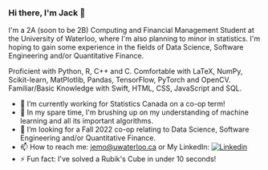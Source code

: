 ### Hi there, I'm Jack 👋

I'm a 2A (soon to be 2B) Computing and Financial Management Student at the University of Waterloo, where I'm also planning to minor in statistics. I'm hoping to gain some experience in the fields of Data Science, Software Engineering and/or Quantitative Finance.

Proficient with Python, R, C++ and C. 
Comfortable with LaTeX, NumPy, Scikit-learn, MatPlotlib, Pandas, TensorFlow, PyTorch and OpenCV. 
Familiar/Basic Knowledge with Swift, HTML, CSS, JavaScript and SQL.

* 🔭 I’m currently working for Statistics Canada on a co-op term!
* 🌱 In my spare time, I'm brushing up on my understanding of machine learning and all its important algorithms.
* 🤔 I’m looking for a Fall 2022 co-op relating to Data Science, Software Engineering and/or Quantitative Finance.
* 📫 How to reach me: jemo@uwaterloo.ca or My LinkedIn: [![Linkedin](https://i.stack.imgur.com/gVE0j.png) ](https://www.linkedin.com/in/jack-emo-ab03561b0/)
* ⚡️ Fun fact: I've solved a Rubik's Cube in under 10 seconds!
<!--
**jack-emo/jack-emo** is a ✨ _special_ ✨ repository because its `README.md` (this file) appears on your GitHub profile.

Here are some ideas to get you started:

- 🔭 I’m currently working on ...
- 🌱 I’m currently learning ...
- 👯 I’m looking to collaborate on ...
- 🤔 I’m looking for help with ...
- 💬 Ask me about ...
- 📫 How to reach me: ...
- 😄 Pronouns: ...
- ⚡ Fun fact: ...
-->
